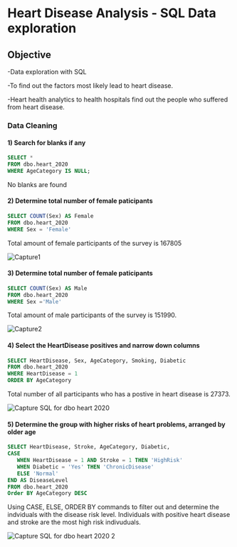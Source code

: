 # Heart Disease Analysis - SQL Data exploration


## Objective 

-Data exploration with SQL

-To find out the factors most likely lead to heart disease.  

-Heart health analytics to health hospitals find out the people who suffered from heart disease.  


### Data Cleaning 

#### 1) Search for blanks if any

```sql
SELECT *
FROM dbo.heart_2020
WHERE AgeCategory IS NULL;
```
No blanks are found


#### 2) Determine total number of female paticipants

```sql
SELECT COUNT(Sex) AS Female 
FROM dbo.heart_2020 
WHERE Sex = 'Female'
```

Total amount of female participants of the survey is 167805

![Capture1](https://github.com/Yuanlli/Heart-Disease-Analysis/assets/35889216/298dab97-2ed3-4cd6-a935-63c5df4e9a3b)



#### 3) Determine total number of female paticipants

```sql
SELECT COUNT(Sex) AS Male
FROM dbo.heart_2020
WHERE Sex ='Male'
```
Total amount of male participants of the survey is 151990.

![Capture2](https://github.com/Yuanlli/Heart-Disease-Analysis/assets/35889216/c6fc43b2-1dc1-440e-bc3c-06b8189fb3e6)


#### 4) Select the HeartDisease positives and narrow down columns 

```sql
SELECT HeartDisease, Sex, AgeCategory, Smoking, Diabetic 
FROM dbo.heart_2020 
WHERE HeartDisease = 1 
ORDER BY AgeCategory
```
Total number of all participants who has a postive in heart disease is 27373.

![Capture SQL for dbo heart 2020](https://github.com/Yuanlli/Heart-Disease-Analysis/assets/35889216/f99c038a-42bc-43b0-90b8-f0df32451866)



#### 5) Determine the group with higher risks of heart problems, arranged by older age

```sql
SELECT HeartDisease, Stroke, AgeCategory, Diabetic,
CASE
   WHEN HeartDisease = 1 AND Stroke = 1 THEN 'HighRisk'
   WHEN Diabetic = 'Yes' THEN 'ChronicDisease'
   ELSE 'Normal'
END AS DiseaseLevel
FROM dbo.heart_2020
Order BY AgeCategory DESC
```
Using CASE, ELSE, ORDER BY commands to filter out and determine the indviduals with the disease risk level. 
Individuals with positive heart disease and stroke are the most high risk indivuduals.

![Capture SQL for dbo heart 2020 2](https://github.com/Yuanlli/Heart-Disease-Analysis/assets/35889216/8b4f6693-bcdb-4f86-9ce1-24e5ffc63b05)


